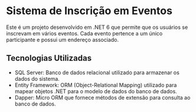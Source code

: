 # Sistema de Inscrição em Eventos
Este é um projeto desenvolvido em .NET 6 que permite que os usuários se inscrevam em vários eventos. Cada evento pertence a um único participante e possui um endereço associado.

## Tecnologias Utilizadas
* SQL Server: Banco de dados relacional utilizado para armazenar os dados do sistema.
* Entity Framework: ORM (Object-Relational Mapping) utilizado para mapear objetos .NET para o modelo de dados do banco de dados.
* Dapper: Micro ORM que fornece métodos de extensão para consulta ao banco de dados.
